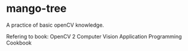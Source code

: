 mango-tree
==========
A practice of basic openCV knowledge.

Refering to book: OpenCV 2 Computer Vision Application Programming Cookbook

